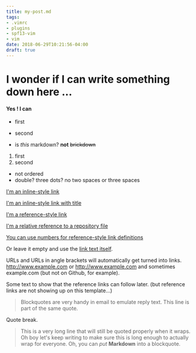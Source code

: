 ```yaml
---
title: my-post.md
tags:
- .vimrc
- plugins
- spf13-vim
- vim
date: 2018-06-29T10:21:56-04:00
draft: true
---
```


# I wonder if I can write something down here ...

#### Yes ! I can

- first

- second

- is *this* markdown? **not** ~~brickdown~~

1. first
2. second

* not ordered
* double?
  three dots?
  no two spaces
   or three spaces

[I'm an inline-style link](https://www.google.com)

[I'm an inline-style link with title](https://www.google.com "Google's Homepage")

[I'm a reference-style link][Arbitrary case-insensitive reference text]

[I'm a relative reference to a repository file](../blob/master/LICENSE)

[You can use numbers for reference-style link definitions][1]

Or leave it empty and use the [link text itself].

URLs and URLs in angle brackets will automatically get turned into links. 
http://www.example.com or <http://www.example.com> and sometimes 
example.com (but not on Github, for example).

Some text to show that the reference links can follow later. (but reference links are not showing up on this template...)

[arbitrary case-insensitive reference text]: https://www.mozilla.org
[1]: http://slashdot.org
[link text itself]: http://www.reddit.com

> Blockquotes are very handy in email to emulate reply text.
> This line is part of the same quote.

Quote break.

> This is a very long line that will still be quoted properly when it wraps. Oh boy let's keep writing to make sure this is long enough to actually wrap for everyone. Oh, you can *put* **Markdown** into a blockquote. 






